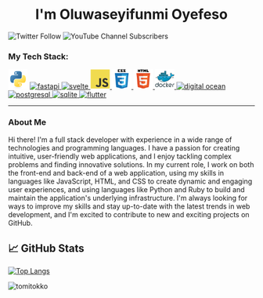 <h1 align="center">I'm Oluwaseyifunmi Oyefeso</h1>

![Twitter Follow](https://img.shields.io/twitter/follow/sheyzi?label=Connect%20With%20Me%20On%20Twitter&style=social)
![YouTube Channel Subscribers](https://img.shields.io/youtube/channel/subscribers/UC01AnYRuGtQHXJG3G5-CwSg?label=Subscribe%20To%20My%20Channel)

<h3 align="left">My Tech Stack:</h3>
<p align="left"> <a href="https://www.python.org" target="_blank"> <img src="https://raw.githubusercontent.com/devicons/devicon/master/icons/python/python-original.svg" alt="python" width="40" height="40"/></a>  <a href="https://www.fastapi.tiangolo.com/" target="_blank"> <img src="https://cdn.jsdelivr.net/gh/devicons/devicon/icons/fastapi/fastapi-original.svg" alt="fastapi" width="40" height="40"/> </a> <a href="https://svelte.dev/" target="_blank"> <img src="https://cdn.jsdelivr.net/gh/devicons/devicon/icons/svelte/svelte-original.svg" alt="svelte" width="40" height="40"/> </a> <a href="https://developer.mozilla.org/en-US/docs/Web/JavaScript" target="_blank"> <img src="https://raw.githubusercontent.com/devicons/devicon/master/icons/javascript/javascript-original.svg" alt="javascript" width="40" height="40"/> </a> <a href="https://www.w3schools.com/css/" target="_blank"> <img src="https://raw.githubusercontent.com/devicons/devicon/master/icons/css3/css3-original-wordmark.svg" alt="css3" width="40" height="40"/> </a><a href="https://www.w3.org/html/" target="_blank"> <img src="https://raw.githubusercontent.com/devicons/devicon/master/icons/html5/html5-original-wordmark.svg" alt="html5" width="40" height="40"/> </a> <a href="https://www.docker.com/" target="_blank"> <img src="https://raw.githubusercontent.com/devicons/devicon/master/icons/docker/docker-original-wordmark.svg" alt="docker" width="40" height="40"/> </a> <a href="https://digitalocean" target="_blank"> <img src="https://cdn.jsdelivr.net/gh/devicons/devicon/icons/digitalocean/digitalocean-original.svg" alt="digital ocean" width="40" height="40"/> </a> <a href="https://www.postgresql.org/" target="_blank"> <img src="https://cdn.jsdelivr.net/gh/devicons/devicon/icons/postgresql/postgresql-original.svg" alt="postgresql" width="40" height="40"/> </a>  <a href="https://www.dart.dev/" target="_blank"> <img src="https://cdn.jsdelivr.net/gh/devicons/devicon/icons/dart/dart-original.svg" alt="sqlite" width="40" height="40"/> </a>
  <a href="https://www.dart.dev/" target="_blank"> <img src="https://cdn.jsdelivr.net/gh/devicons/devicon/icons/flutter/flutter-original.svg" alt="flutter" width="40" height="40"/> </a>
</p>

---
### About Me

Hi there! I'm a full stack developer with experience in a wide range of technologies and programming languages. I have a passion for creating intuitive, user-friendly web applications, and I enjoy tackling complex problems and finding innovative solutions. In my current role, I work on both the front-end and back-end of a web application, using my skills in languages like JavaScript, HTML, and CSS to create dynamic and engaging user experiences, and using languages like Python and Ruby to build and maintain the application's underlying infrastructure. I'm always looking for ways to improve my skills and stay up-to-date with the latest trends in web development, and I'm excited to contribute to new and exciting projects on GitHub.




## &#x1f4c8; GitHub Stats

[![Top Langs](https://github-readme-stats.vercel.app/api/top-langs/?username=sheyzi&hide=java,html,css&theme=radical)](https://github.com/anuraghazra/github-readme-stats)

<p><img align="left" src="https://github-readme-stats.vercel.app/api?username=sheyzi&show_icons=true&locale=en" alt="tomitokko" /></p>

<!--
**tomitokko/tomitokko** is a ✨ _special_ ✨ repository because its `README.md` (this file) appears on your GitHub profile.

Here are some ideas to get you started:

- 🔭 I’m currently working on ...
- 🌱 I’m currently learning ...
- 👯 I’m looking to collaborate on ...
- 🤔 I’m looking for help with ...
- 💬 Ask me about ...
- 📫 How to reach me: ...
- 😄 Pronouns: ...
- ⚡ Fun fact: ...
-->
